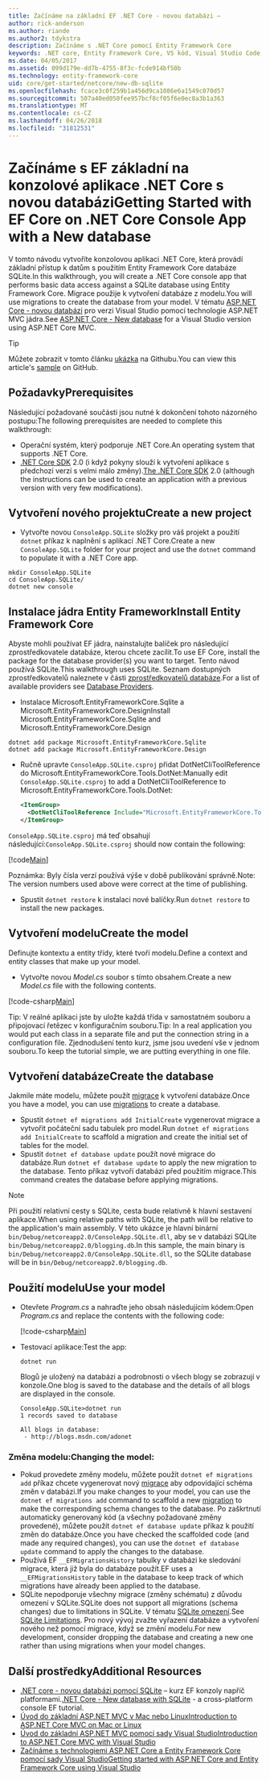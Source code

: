 ```yaml
---
title: Začínáme na základní EF .NET Core - novou databázi –
author: rick-anderson
ms.author: riande
ms.author2: tdykstra
description: Začínáme s .NET Core pomocí Entity Framework Core
keywords: .NET core, Entity Framework Core, VS kód, Visual Studio Code, Mac, Linux
ms.date: 04/05/2017
ms.assetid: 099d179e-dd7b-4755-8f3c-fcde914bf50b
ms.technology: entity-framework-core
uid: core/get-started/netcore/new-db-sqlite
ms.openlocfilehash: fcace3c0f259b1a456d9ca1086e6a1549c070d57
ms.sourcegitcommit: 507a40ed050fee957bcf8cf05f6e0ec8a3b1a363
ms.translationtype: MT
ms.contentlocale: cs-CZ
ms.lasthandoff: 04/26/2018
ms.locfileid: "31812531"
---
```

# <a name="getting-started-with-ef-core-on-net-core-console-app-with-a-new-database"></a><span data-ttu-id="a374e-104">Začínáme s EF základní na konzolové aplikace .NET Core s novou databázi</span><span class="sxs-lookup"><span data-stu-id="a374e-104">Getting Started with EF Core on .NET Core Console App with a New database</span></span>

<span data-ttu-id="a374e-105">V tomto návodu vytvoříte konzolovou aplikaci .NET Core, která provádí základní přístup k datům s použitím Entity Framework Core databáze SQLite.</span><span class="sxs-lookup"><span data-stu-id="a374e-105">In this walkthrough, you will create a .NET Core console app that performs basic data access against a SQLite database using Entity Framework Core.</span></span> <span data-ttu-id="a374e-106">Migrace použije k vytvoření databáze z modelu.</span><span class="sxs-lookup"><span data-stu-id="a374e-106">You will use migrations to create the database from your model.</span></span> <span data-ttu-id="a374e-107">V tématu [ASP.NET Core - novou databázi](xref:core/get-started/aspnetcore/new-db) pro verzi Visual Studio pomocí technologie ASP.NET MVC jádra.</span><span class="sxs-lookup"><span data-stu-id="a374e-107">See [ASP.NET Core - New database](xref:core/get-started/aspnetcore/new-db) for a Visual Studio version using ASP.NET Core MVC.</span></span>

> [!TIP]  
> <span data-ttu-id="a374e-108">Můžete zobrazit v tomto článku [ukázka](https://github.com/aspnet/EntityFramework.Docs/tree/master/samples/core/GetStarted/NetCore/ConsoleApp.SQLite) na Githubu.</span><span class="sxs-lookup"><span data-stu-id="a374e-108">You can view this article's [sample](https://github.com/aspnet/EntityFramework.Docs/tree/master/samples/core/GetStarted/NetCore/ConsoleApp.SQLite) on GitHub.</span></span>

## <a name="prerequisites"></a><span data-ttu-id="a374e-109">Požadavky</span><span class="sxs-lookup"><span data-stu-id="a374e-109">Prerequisites</span></span>

<span data-ttu-id="a374e-110">Následující požadované součásti jsou nutné k dokončení tohoto názorného postupu:</span><span class="sxs-lookup"><span data-stu-id="a374e-110">The following prerequisites are needed to complete this walkthrough:</span></span>
* <span data-ttu-id="a374e-111">Operační systém, který podporuje .NET Core.</span><span class="sxs-lookup"><span data-stu-id="a374e-111">An operating system that supports .NET Core.</span></span>
* <span data-ttu-id="a374e-112">[.NET Core SDK](https://www.microsoft.com/net/core) 2.0 (i když pokyny slouží k vytvoření aplikace s předchozí verzí s velmi málo změny).</span><span class="sxs-lookup"><span data-stu-id="a374e-112">[The .NET Core SDK](https://www.microsoft.com/net/core) 2.0 (although the instructions can be used to create an application with a previous version with very few modifications).</span></span>

## <a name="create-a-new-project"></a><span data-ttu-id="a374e-113">Vytvoření nového projektu</span><span class="sxs-lookup"><span data-stu-id="a374e-113">Create a new project</span></span>

* <span data-ttu-id="a374e-114">Vytvořte novou `ConsoleApp.SQLite` složky pro váš projekt a použití `dotnet` příkaz k naplnění s aplikací .NET Core.</span><span class="sxs-lookup"><span data-stu-id="a374e-114">Create a new `ConsoleApp.SQLite` folder for your project and use the `dotnet` command to populate it with a .NET Core app.</span></span>

``` Console
mkdir ConsoleApp.SQLite
cd ConsoleApp.SQLite/
dotnet new console
```

## <a name="install-entity-framework-core"></a><span data-ttu-id="a374e-115">Instalace jádra Entity Framework</span><span class="sxs-lookup"><span data-stu-id="a374e-115">Install Entity Framework Core</span></span>

<span data-ttu-id="a374e-116">Abyste mohli používat EF jádra, nainstalujte balíček pro následující zprostředkovatele databáze, kterou chcete zacílit.</span><span class="sxs-lookup"><span data-stu-id="a374e-116">To use EF Core, install the package for the database provider(s) you want to target.</span></span> <span data-ttu-id="a374e-117">Tento návod používá SQLite.</span><span class="sxs-lookup"><span data-stu-id="a374e-117">This walkthrough uses SQLite.</span></span> <span data-ttu-id="a374e-118">Seznam dostupných zprostředkovatelů naleznete v části [zprostředkovatelů databáze](../../providers/index.md).</span><span class="sxs-lookup"><span data-stu-id="a374e-118">For a list of available providers see [Database Providers](../../providers/index.md).</span></span>

* <span data-ttu-id="a374e-119">Instalace Microsoft.EntityFrameworkCore.Sqlite a Microsoft.EntityFrameworkCore.Design</span><span class="sxs-lookup"><span data-stu-id="a374e-119">Install Microsoft.EntityFrameworkCore.Sqlite and Microsoft.EntityFrameworkCore.Design</span></span>

``` Console
dotnet add package Microsoft.EntityFrameworkCore.Sqlite
dotnet add package Microsoft.EntityFrameworkCore.Design
```

* <span data-ttu-id="a374e-120">Ručně upravte `ConsoleApp.SQLite.csproj` přidat DotNetCliToolReference do Microsoft.EntityFrameworkCore.Tools.DotNet:</span><span class="sxs-lookup"><span data-stu-id="a374e-120">Manually edit `ConsoleApp.SQLite.csproj` to add a DotNetCliToolReference to Microsoft.EntityFrameworkCore.Tools.DotNet:</span></span>

  ``` xml
  <ItemGroup>
    <DotNetCliToolReference Include="Microsoft.EntityFrameworkCore.Tools.DotNet" Version="2.0.0" />
  </ItemGroup>
  ```

<span data-ttu-id="a374e-121">`ConsoleApp.SQLite.csproj` má teď obsahují následující:</span><span class="sxs-lookup"><span data-stu-id="a374e-121">`ConsoleApp.SQLite.csproj` should now contain the following:</span></span>

[!code[Main](../../../../samples/core/GetStarted/NetCore/ConsoleApp.SQLite/ConsoleApp.SQLite.csproj)]

 <span data-ttu-id="a374e-122">Poznámka: Byly čísla verzí používá výše v době publikování správně.</span><span class="sxs-lookup"><span data-stu-id="a374e-122">Note: The version numbers used above were correct at the time of publishing.</span></span>

*  <span data-ttu-id="a374e-123">Spustit `dotnet restore` k instalaci nové balíčky.</span><span class="sxs-lookup"><span data-stu-id="a374e-123">Run `dotnet restore` to install the new packages.</span></span>

## <a name="create-the-model"></a><span data-ttu-id="a374e-124">Vytvoření modelu</span><span class="sxs-lookup"><span data-stu-id="a374e-124">Create the model</span></span>

<span data-ttu-id="a374e-125">Definujte kontextu a entity třídy, které tvoří modelu.</span><span class="sxs-lookup"><span data-stu-id="a374e-125">Define a context and entity classes that make up your model.</span></span>

* <span data-ttu-id="a374e-126">Vytvořte novou *Model.cs* soubor s tímto obsahem.</span><span class="sxs-lookup"><span data-stu-id="a374e-126">Create a new *Model.cs* file with the following contents.</span></span>

[!code-csharp[Main](../../../../samples/core/GetStarted/NetCore/ConsoleApp.SQLite/Model.cs)]

<span data-ttu-id="a374e-127">Tip: V reálné aplikaci jste by uložte každá třída v samostatném souboru a připojovací řetězec v konfiguračním souboru.</span><span class="sxs-lookup"><span data-stu-id="a374e-127">Tip: In a real application you would put each class in a separate file and put the connection string in a configuration file.</span></span> <span data-ttu-id="a374e-128">Zjednodušení tento kurz, jsme jsou uvedení vše v jednom souboru.</span><span class="sxs-lookup"><span data-stu-id="a374e-128">To keep the tutorial simple, we are putting everything in one file.</span></span>

## <a name="create-the-database"></a><span data-ttu-id="a374e-129">Vytvoření databáze</span><span class="sxs-lookup"><span data-stu-id="a374e-129">Create the database</span></span>

<span data-ttu-id="a374e-130">Jakmile máte modelu, můžete použít [migrace](https://docs.microsoft.com/aspnet/core/data/ef-mvc/migrations#introduction-to-migrations) k vytvoření databáze.</span><span class="sxs-lookup"><span data-stu-id="a374e-130">Once you have a model, you can use [migrations](https://docs.microsoft.com/aspnet/core/data/ef-mvc/migrations#introduction-to-migrations) to create a database.</span></span>

* <span data-ttu-id="a374e-131">Spustit `dotnet ef migrations add InitialCreate` vygenerovat migrace a vytvořit počáteční sadu tabulek pro model.</span><span class="sxs-lookup"><span data-stu-id="a374e-131">Run `dotnet ef migrations add InitialCreate` to scaffold a migration and create the initial set of tables for the model.</span></span>
* <span data-ttu-id="a374e-132">Spustit `dotnet ef database update` použít nové migrace do databáze.</span><span class="sxs-lookup"><span data-stu-id="a374e-132">Run `dotnet ef database update` to apply the new migration to the database.</span></span> <span data-ttu-id="a374e-133">Tento příkaz vytvoří databázi před použitím migrace.</span><span class="sxs-lookup"><span data-stu-id="a374e-133">This command creates the database before applying migrations.</span></span>

> [!NOTE]  
> <span data-ttu-id="a374e-134">Při použití relativní cesty s SQLite, cesta bude relativně k hlavní sestavení aplikace.</span><span class="sxs-lookup"><span data-stu-id="a374e-134">When using relative paths with SQLite, the path will be relative to the application's main assembly.</span></span> <span data-ttu-id="a374e-135">V této ukázce je hlavní binární `bin/Debug/netcoreapp2.0/ConsoleApp.SQLite.dll`, aby se v databázi SQLite `bin/Debug/netcoreapp2.0/blogging.db`.</span><span class="sxs-lookup"><span data-stu-id="a374e-135">In this sample, the main binary is `bin/Debug/netcoreapp2.0/ConsoleApp.SQLite.dll`, so the SQLite database will be in `bin/Debug/netcoreapp2.0/blogging.db`.</span></span>

## <a name="use-your-model"></a><span data-ttu-id="a374e-136">Použití modelu</span><span class="sxs-lookup"><span data-stu-id="a374e-136">Use your model</span></span>

* <span data-ttu-id="a374e-137">Otevřete *Program.cs* a nahraďte jeho obsah následujícím kódem:</span><span class="sxs-lookup"><span data-stu-id="a374e-137">Open *Program.cs* and replace the contents with the following code:</span></span>

  [!code-csharp[Main](../../../../samples/core/GetStarted/NetCore/ConsoleApp.SQLite/Program.cs)]

* <span data-ttu-id="a374e-138">Testovací aplikace:</span><span class="sxs-lookup"><span data-stu-id="a374e-138">Test the app:</span></span>

  `dotnet run`

  <span data-ttu-id="a374e-139">Blogů je uložený na databázi a podrobnosti o všech blogy se zobrazují v konzole.</span><span class="sxs-lookup"><span data-stu-id="a374e-139">One blog is saved to the database and the details of all blogs are displayed in the console.</span></span>

  ``` Console
  ConsoleApp.SQLite>dotnet run
  1 records saved to database

  All blogs in database:
   - http://blogs.msdn.com/adonet
  ```

### <a name="changing-the-model"></a><span data-ttu-id="a374e-140">Změna modelu:</span><span class="sxs-lookup"><span data-stu-id="a374e-140">Changing the model:</span></span>

- <span data-ttu-id="a374e-141">Pokud provedete změny modelu, můžete použít `dotnet ef migrations add` příkaz chcete vygenerovat nový [migrace](https://docs.microsoft.com/aspnet/core/data/ef-mvc/migrations#introduction-to-migrations) aby odpovídající schéma změn v databázi.</span><span class="sxs-lookup"><span data-stu-id="a374e-141">If you make changes to your model, you can use the `dotnet ef migrations add` command to scaffold a new [migration](https://docs.microsoft.com/aspnet/core/data/ef-mvc/migrations#introduction-to-migrations)  to make the corresponding schema changes to the database.</span></span> <span data-ttu-id="a374e-142">Po zaškrtnutí automaticky generovaný kód (a všechny požadované změny provedené), můžete použít `dotnet ef database update` příkaz k použití změn do databáze.</span><span class="sxs-lookup"><span data-stu-id="a374e-142">Once you have checked the scaffolded code (and made any required changes), you can use the `dotnet ef database update` command to apply the changes to the database.</span></span>
- <span data-ttu-id="a374e-143">Používá EF `__EFMigrationsHistory` tabulky v databázi ke sledování migrace, která již byla do databáze použít.</span><span class="sxs-lookup"><span data-stu-id="a374e-143">EF uses a `__EFMigrationsHistory` table in the database to keep track of which migrations have already been applied to the database.</span></span>
- <span data-ttu-id="a374e-144">SQLite nepodporuje všechny migrace (změny schématu) z důvodu omezení v SQLite.</span><span class="sxs-lookup"><span data-stu-id="a374e-144">SQLite does not support all migrations (schema changes) due to limitations in SQLite.</span></span> <span data-ttu-id="a374e-145">V tématu [SQLite omezení](../../providers/sqlite/limitations.md).</span><span class="sxs-lookup"><span data-stu-id="a374e-145">See [SQLite Limitations](../../providers/sqlite/limitations.md).</span></span> <span data-ttu-id="a374e-146">Pro nový vývoj zvažte vyřazení databáze a vytvoření nového než pomocí migrace, když se změní modelu.</span><span class="sxs-lookup"><span data-stu-id="a374e-146">For new development, consider dropping the database and creating a new one rather than using migrations when your model changes.</span></span>

## <a name="additional-resources"></a><span data-ttu-id="a374e-147">Další prostředky</span><span class="sxs-lookup"><span data-stu-id="a374e-147">Additional Resources</span></span>

* <span data-ttu-id="a374e-148">[.NET core - novou databázi pomocí SQLite](xref:core/get-started/netcore/new-db-sqlite) – kurz EF konzoly napříč platformami.</span><span class="sxs-lookup"><span data-stu-id="a374e-148">[.NET Core - New database with SQLite](xref:core/get-started/netcore/new-db-sqlite) -  a cross-platform console EF tutorial.</span></span>
* [<span data-ttu-id="a374e-149">Úvod do základní ASP.NET MVC v Mac nebo Linux</span><span class="sxs-lookup"><span data-stu-id="a374e-149">Introduction to ASP.NET Core MVC on Mac or Linux</span></span>](https://docs.microsoft.com/aspnet/core/tutorials/first-mvc-app-xplat/index)
* [<span data-ttu-id="a374e-150">Úvod do základní ASP.NET MVC pomocí sady Visual Studio</span><span class="sxs-lookup"><span data-stu-id="a374e-150">Introduction to ASP.NET Core MVC with Visual Studio</span></span>](https://docs.microsoft.com/aspnet/core/tutorials/first-mvc-app/index)
* [<span data-ttu-id="a374e-151">Začínáme s technologiemi ASP.NET Core a Entity Framework Core pomocí sady Visual Studio</span><span class="sxs-lookup"><span data-stu-id="a374e-151">Getting started with ASP.NET Core and Entity Framework Core using Visual Studio</span></span>](https://docs.microsoft.com/aspnet/core/data/ef-mvc/index)
